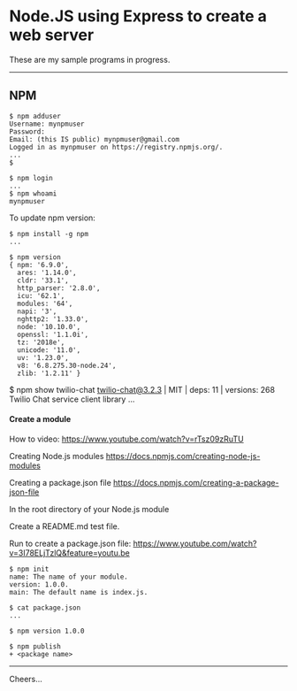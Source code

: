 # Node.JS using Express to create a web server

These are my sample programs in progress.

--------------------------------------------------------------------------------
## NPM

````
$ npm adduser
Username: mynpmuser
Password: 
Email: (this IS public) mynpmuser@gmail.com
Logged in as mynpmuser on https://registry.npmjs.org/.
...
$

$ npm login
...
$ npm whoami
mynpmuser
````

To update npm version:
````
$ npm install -g npm
...

$ npm version
{ npm: '6.9.0',
  ares: '1.14.0',
  cldr: '33.1',
  http_parser: '2.8.0',
  icu: '62.1',
  modules: '64',
  napi: '3',
  nghttp2: '1.33.0',
  node: '10.10.0',
  openssl: '1.1.0i',
  tz: '2018e',
  unicode: '11.0',
  uv: '1.23.0',
  v8: '6.8.275.30-node.24',
  zlib: '1.2.11' }
````
$ npm show twilio-chat
twilio-chat@3.2.3 | MIT | deps: 11 | versions: 268
Twilio Chat service client library
...

#### Create a module

How to video:
https://www.youtube.com/watch?v=rTsz09zRuTU

Creating Node.js modules
https://docs.npmjs.com/creating-node-js-modules

Creating a package.json file
https://docs.npmjs.com/creating-a-package-json-file

In the root directory of your Node.js module

Create a README.md test file.

Run to create a package.json file: 
https://www.youtube.com/watch?v=3I78ELjTzlQ&feature=youtu.be
````
$ npm init
name: The name of your module.
version: 1.0.0.
main: The default name is index.js.
````

````
$ cat package.json
...

$ npm version 1.0.0

$ npm publish
+ <package name>
````

--------------------------------------------------------------------------------

Cheers...

